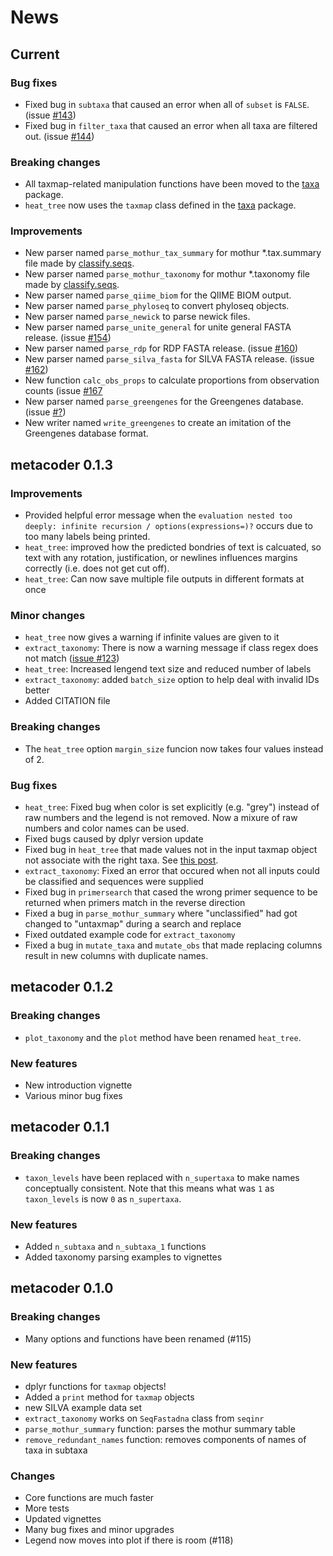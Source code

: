 # News 

## Current

### Bug fixes

* Fixed bug in `subtaxa` that caused an error when all of `subset` is `FALSE`. (issue [#143](https://github.com/grunwaldlab/metacoder/issues/143))
* Fixed bug in `filter_taxa` that caused an error when all taxa are filtered out. (issue [#144](https://github.com/grunwaldlab/metacoder/issues/144))

### Breaking changes

* All taxmap-related manipulation functions have been moved to the [taxa](https://github.com/ropensci/taxa) package.
* `heat_tree` now uses the `taxmap` class defined in the [taxa](https://github.com/ropensci/taxa) package.

### Improvements

* New parser named `parse_mothur_tax_summary` for mothur *.tax.summary file made by [classify.seqs](https://www.mothur.org/wiki/Classify.seqs).
* New parser named `parse_mothur_taxonomy` for mothur *.taxonomy file made by [classify.seqs](https://www.mothur.org/wiki/Classify.seqs).
* New parser named `parse_qiime_biom` for the QIIME BIOM output.
* New parser named `parse_phyloseq` to convert phyloseq objects.
* New parser named `parse_newick` to parse newick files.
* New parser named `parse_unite_general` for unite general FASTA release. (issue [#154](https://github.com/grunwaldlab/metacoder/issues/154))
* New parser named `parse_rdp` for RDP FASTA release. (issue [#160](https://github.com/grunwaldlab/metacoder/issues/160))
* New parser named `parse_silva_fasta` for SILVA FASTA release. (issue [#162](https://github.com/grunwaldlab/metacoder/issues/162))
* New function `calc_obs_props` to calculate proportions from observation counts (issue [#167](https://github.com/grunwaldlab/metacoder/issues/167)
* New parser named `parse_greengenes` for the Greengenes database. (issue [#?](https://github.com/grunwaldlab/metacoder/issues/?))
* New writer named `write_greengenes` to create an imitation of the Greengenes database format. 

##  metacoder 0.1.3 

### Improvements

* Provided helpful error message when the `evaluation nested too deeply: infinite recursion / options(expressions=)?` occurs due to too many labels being printed.
* `heat_tree`: improved how the predicted bondries of text is calcuated, so text with any rotation, justification, or newlines influences margins correctly (i.e. does not get cut off).
* `heat_tree`: Can now save multiple file outputs in different formats at once

### Minor changes

* `heat_tree` now gives a warning if infinite values are given to it
* `extract_taxonomy`: There is now a warning message if class regex does not match ([issue #123](https://github.com/grunwaldlab/metacoder/issues/123))
* `heat_tree`: Increased lengend text size and reduced number of labels
* `extract_taxonomy`: added `batch_size` option to help deal with invalid IDs better
* Added CITATION file


### Breaking changes

* The `heat_tree` option `margin_size` funcion now takes four values instead of 2.

### Bug fixes

* `heat_tree`: Fixed bug when color is set explicitly (e.g. "grey") instead of raw numbers and the legend is not removed. Now a mixure of raw numbers and color names can be used. 
* Fixed bugs caused by dplyr version update
* Fixed bug in `heat_tree` that made values not in the input taxmap object not associate with the right taxa. See [this post](https://groups.google.com/d/msgid/metacoder-discussions/c9d8ecc2-1efa-4baf-946e-0f105575da2e%40googlegroups.com).
* `extract_taxonomy`: Fixed an error that occured when not all inputs could be classified and sequences were supplied
* Fixed bug in `primersearch` that cased the wrong primer sequence to be returned when primers match in the reverse direction
* Fixed a bug in `parse_mothur_summary` where "unclassified" had got changed to "untaxmap" during a search and replace
* Fixed outdated example code for `extract_taxonomy`
* Fixed a bug in `mutate_taxa` and `mutate_obs` that made replacing columns result in new columns with duplicate names. 


## metacoder 0.1.2

### Breaking changes

* `plot_taxonomy` and the `plot` method have been renamed `heat_tree`.

### New features

* New introduction vignette
* Various minor bug fixes


## metacoder 0.1.1

### Breaking changes

* `taxon_levels` have been replaced with `n_supertaxa` to make names conceptually consistent. Note that this means what was `1` as `taxon_levels` is now `0` as `n_supertaxa`.

### New features

* Added `n_subtaxa` and `n_subtaxa_1` functions
* Added taxonomy parsing examples to vignettes


## metacoder 0.1.0

### Breaking changes

* Many options and functions have been renamed (#115)

### New features

* dplyr functions for `taxmap` objects!
* Added a `print` method for `taxmap` objects
* new SILVA example data set
* `extract_taxonomy` works on `SeqFastadna` class from `seqinr`
* `parse_mothur_summary` function: parses the mothur summary table
* `remove_redundant_names` function: removes components of names of taxa in subtaxa

### Changes

* Core functions are much faster
* More tests 
* Updated vignettes
* Many bug fixes and minor upgrades
* Legend now moves into plot if there is room (#118)
